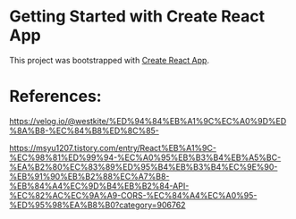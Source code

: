# Getting Started with Create React App

This project was bootstrapped with [Create React App](https://github.com/facebook/create-react-app).

# References:

https://velog.io/@westkite/%ED%94%84%EB%A1%9C%EC%A0%9D%ED%8A%B8-%EC%84%B8%ED%8C%85-

https://msyu1207.tistory.com/entry/React%EB%A1%9C-%EC%98%81%ED%99%94-%EC%A0%95%EB%B3%B4%EB%A5%BC-%EA%B2%80%EC%83%89%ED%95%B4%EB%B3%B4%EC%9E%90-%EB%91%90%EB%B2%88%EC%A7%B8-%EB%84%A4%EC%9D%B4%EB%B2%84-API-%EC%82%AC%EC%9A%A9-CORS-%EC%84%A4%EC%A0%95-%ED%95%98%EA%B8%B0?category=906762

